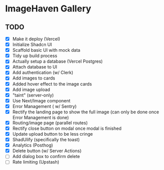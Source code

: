 # ImageHaven Gallery

## TODO

- [x] Make it deploy (Vercel)
- [x] Initialize Shadcn UI
- [x] Scaffold basic UI with mock data
- [x] Tidy up build process
- [x] Actually setup a database (Vercel Postgres)
- [x] Attach database to UI
- [x] Add authentication (w/ Clerk)
- [x] Add images to cards
- [x] Added hover effect to the image cards
- [x] Add image upload
- [x] "taint" (server-only)
- [x] Use Next/Image component
- [x] Error Management ( w/ Sentry)
- [x] Rectify the landing page to show the full image (can only be done once Error Management is done)
- [x] Routing/image page (parallel routes)
- [x] Rectify close button on modal once modal is finished
- [x] Update upload button to be less cringe
- [x] ShadUIify (specifically the toast)
- [x] Analytics (Posthog)
- [x] Delete button (w/ Server Actions)
- [ ] Add dialog box to confirm delete
- [ ] Rate limiting (Upstash)
